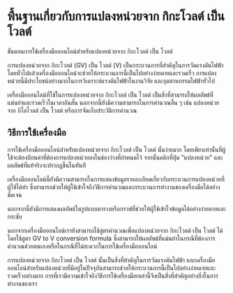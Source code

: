 พื้นฐานเกี่ยวกับการแปลงหน่วยจาก กิกะโวลต์ เป็น โวลต์
====================================================

ขั้นตอนการใช้เครื่องมือออนไลน์สำหรับแปลงหน่วยจาก กิกะโวลต์ เป็น โวลต์

การแปลงหน่วยจาก กิกะโวลต์ (GV) เป็น โวลต์ (V) เป็นกระบวนการที่สำคัญในการวัดแรงดันไฟฟ้า โดยทั่วไปแล้วเครื่องมือออนไลน์จะช่วยให้กระบวนการนี้เป็นไปอย่างง่ายดายและรวดเร็ว การแปลงหน่วยนี้มีประโยชน์อย่างมากในการวิเคราะห์แรงดันไฟฟ้าในงานวิจัย และอุตสาหกรรมไฟฟ้าทั่วไป

เครื่องมือออนไลน์ที่ใช้ในการแปลงหน่วยจาก กิกะโวลต์ เป็น โวลต์ เป็นสิ่งที่สามารถให้ผลลัพธ์ที่แม่นยำและรวดเร็วในเวลาอันสั้น นอกจากนี้ยังมีความสามารถในการคำนวณอื่น ๆ เช่น แปลงหน่วยจาก กิโลโวลต์ เป็น โวลต์ หรือการจัดเก็บประวัติการคำนวณ

วิธีการใช้เครื่องมือ
--------------------

การใช้เครื่องมือออนไลน์สำหรับแปลงหน่วยจาก กิกะโวลต์ เป็น โวลต์ นั้นง่ายมาก โดยเพียงเท่านั้นที่ผู้ใช้จะต้องป้อนค่าที่ต้องการแปลงหน่วยลงในช่องว่างที่กำหนดไว้ จากนั้นคลิกที่ปุ่ม "แปลงหน่วย" และผลลัพธ์ที่แท้จริงจะปรากฏขึ้นในทันที

เครื่องมือออนไลน์นี้ยังมีความสามารถในการแสดงข้อมูลรายละเอียดเกี่ยวกับกระบวนการแปลงหน่วยที่ผู้ใช้ได้ทำ ซึ่งสามารถช่วยให้ผู้ใช้เข้าใจถึงวิธีการคำนวณและกระบวนการทำงานของเครื่องมือได้อย่างชัดเจน

นอกจากนี้ยังมีการแสดงผลลัพธ์ในรูปแบบตารางหรือกราฟที่ช่วยให้ผู้ใช้เข้าใจข้อมูลได้อย่างง่ายดายและกระชับ

นอกจากเครื่องมือออนไลน์เรายังสามารถใช้สูตรคำนวณเพื่อแปลงหน่วยจาก กิกะโวลต์ เป็น โวลต์ ได้ โดยใช้สูตร GV to V conversion formula ซึ่งสามารถให้ผลลัพธ์ที่แม่นยำในกรณีที่ต้องการคำนวณด้วยตนเองหรือในกรณีที่ไม่สะดวกในการใช้เครื่องมือออนไลน์

การแปลงหน่วยจาก กิกะโวลต์ เป็น โวลต์ นั้นเป็นสิ่งที่สำคัญในการวัดแรงดันไฟฟ้า และเครื่องมือออนไลน์สำหรับแปลงหน่วยที่มีอยู่ในปัจจุบันสามารถช่วยให้กระบวนการนี้เป็นไปอย่างง่ายดายและรวดเร็วอย่างมาก การที่เรามีความเข้าใจถึงวิธีการใช้เครื่องมือเหล่านี้จึงเป็นสิ่งที่สำคัญอย่างยิ่งในการทำงานของเรา